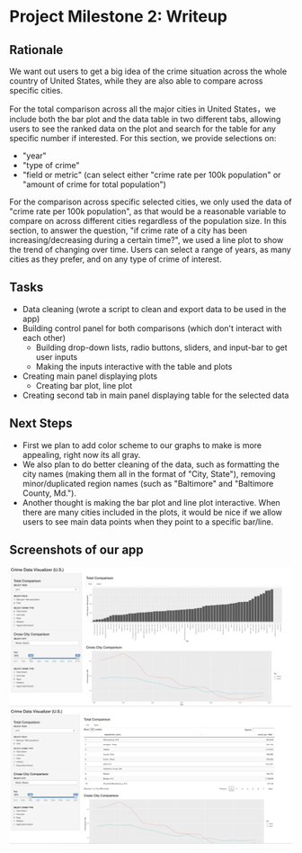 # Project Milestone 2: Writeup


## Rationale

We want out users to get a big idea of the crime situation across the whole country of United States, while they are also able to compare across specific cities.

For the total comparison across all the major cities in United States，we include both the bar plot and the data table in two different tabs, allowing users to see the ranked data on the plot and search for the table for any specific number if interested. For this section, we provide selections on:
- "year"
- "type of crime"
- "field or metric" (can select either "crime rate per 100k population" or "amount of crime for total population")

For the comparison across specific selected cities, we only used the data of "crime rate per 100k population", as that would be a reasonable variable to compare on across different cities regardless of the population size. In this section, to answer the question, "if crime rate of a city has been increasing/decreasing during a certain time?", we used a line plot to show the trend of changing over time. Users can select a range of years, as many cities as they prefer, and on any type of crime of interest.

## Tasks

- Data cleaning (wrote a script to clean and export data to be used in the app)
- Building control panel for both comparisons (which don't interact with each other)  
    - Building drop-down lists, radio buttons, sliders, and input-bar to get user inputs
    - Making the inputs interactive with the table and plots
- Creating main panel displaying plots
    - Creating bar plot, line plot
- Creating second tab in main panel displaying table for the selected data

## Next Steps

- First we plan to add color scheme to our graphs to make is more appealing, right now its all gray.
- We also plan to do better cleaning of the data, such as formatting the city names (making them all in the format of "City, State"), removing minor/duplicated region names (such as "Baltimore" and "Baltimore County, Md.").
- Another thought is making the bar plot and line plot interactive. When there are many cities included in the plots, it would be nice if we allow users to see main data points when they point to a specific bar/line.


## Screenshots of our app

![](../img/draft_app_ss_1.png)
![](../img/draft_app_ss_2.png)
